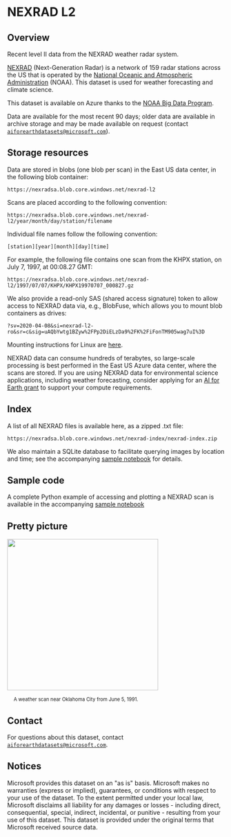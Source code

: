 # NEXRAD L2

## Overview

Recent level II data from the NEXRAD weather radar system.

[NEXRAD](https://www.nws.noaa.gov/om/marine/nexrad.htm) (Next-Generation Radar) is a network of 159 radar stations across the US that is operated by the [National Oceanic and Atmospheric Administration](https://www.noaa.gov/) (NOAA).  This dataset is used for weather forecasting and climate science.

This dataset is available on Azure thanks to the [NOAA Big Data Program](https://www.noaa.gov/organization/information-technology/big-data-program).

Data are available for the most recent 90 days; older data are available in archive storage and may be made available on request (contact [`aiforearthdatasets@microsoft.com`](mailto:aiforearthdatasets@microsoft.com?subject=nexrad%20question)).


## Storage resources

Data are stored in blobs (one blob per scan) in the East US data center, in the following blob container:

`https://nexradsa.blob.core.windows.net/nexrad-l2`

Scans are placed according to the following convention:

`https://nexradsa.blob.core.windows.net/nexrad-l2/year/month/day/station/filename`

Individual file names follow the following convention:

`[station][year][month][day][time]`

For example, the following file contains one scan from the KHPX station, on July 7, 1997, at 00:08.27 GMT:

`https://nexradsa.blob.core.windows.net/nexrad-l2/1997/07/07/KHPX/KHPX19970707_000827.gz`

We also provide a read-only SAS (shared access signature) token to allow access to NEXRAD data via, e.g., BlobFuse, which allows you to mount blob containers as drives:

`?sv=2020-04-08&si=nexrad-l2-ro&sr=c&sig=uAQbYwtg1BZyw%2FPp2DiELzDa9%2FK%2FiFonTM905wag7uI%3D`

Mounting instructions for Linux are [here](https://docs.microsoft.com/en-us/azure/storage/blobs/storage-how-to-mount-container-linux).

NEXRAD data can consume hundreds of terabytes, so large-scale processing is best performed in the East US Azure data center, where the scans are stored.  If you are using NEXRAD data for environmental science applications, including weather forecasting, consider applying for an [AI for Earth grant](http://aka.ms/ai4egrants) to support your compute requirements.


## Index

A list of all NEXRAD files is available here, as a zipped .txt file:

`https://nexradsa.blob.core.windows.net/nexrad-index/nexrad-index.zip`

We also maintain a SQLite database to facilitate querying images by location and time; see the accompanying [sample notebook](https://nbviewer.jupyter.org/github/microsoft/AIforEarthDataSets/blob/main/data/nexrad-l2.ipynb) for details.


## Sample code

A complete Python example of accessing and plotting a NEXRAD scan is available in the accompanying [sample notebook](https://nbviewer.jupyter.org/github/microsoft/AIforEarthDataSets/blob/main/data/nexrad-l2.ipynb)


## Pretty picture

<img src="https://ai4edatasetspublicassets.blob.core.windows.net/assets/aod_images/nexrad.png" width=350px;><br/>

<p style="font-size:80%;margin-left:15px;">A weather scan near Oklahoma City from June 5, 1991.</p>


## Contact

For questions about this dataset, contact [`aiforearthdatasets@microsoft.com`](mailto:aiforearthdatasets@microsoft.com?subject=nexrad%20question).


## Notices

Microsoft provides this dataset on an "as is" basis.  Microsoft makes no warranties (express or implied), guarantees, or conditions with respect to your use of the dataset.  To the extent permitted under your local law, Microsoft disclaims all liability for any damages or losses - including direct, consequential, special, indirect, incidental, or punitive - resulting from your use of this dataset.  This dataset is provided under the original terms that Microsoft received source data.

